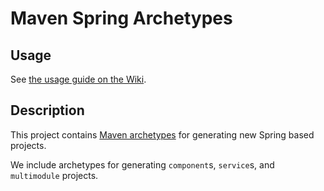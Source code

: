 Maven Spring Archetypes
=======================

Usage
-----
See [the usage guide on the Wiki][1].

Description
-----------
This project contains [Maven archetypes][2] for generating new Spring
based projects.

We include archetypes for generating `component`s, `service`s, and
`multimodule` projects.

[1]: https://wiki.otcorp.opentable.com/display/CP/Create+a+New+Project+from+an+Archetype
[2]: http://maven.apache.org/archetype/maven-archetype-plugin/

